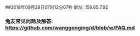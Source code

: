 ##2018年09月28日07时12分07秒 新址: 159.65.7.92
### 兔友常见问题及解答: https://github.com/wanggonging/d/blob/w/FAQ.md

